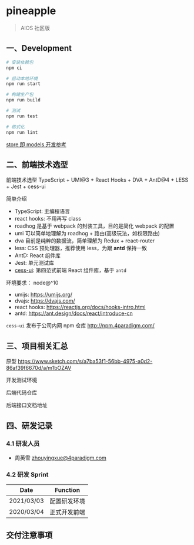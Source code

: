 # pineapple

> AIOS 社区版

## 一、Development

```bash
# 安装依赖包
npm ci

# 启动本地环境
npm run start

# 构建生产包
npm run build

# 测试
npm run test

# 格式化
npm run lint
```

[store 即 models 开发参考](./src/models/README.md)

## 二、前端技术选型

前端技术选型
TypeScript + UMI@3 + React Hooks + DVA + AntD@4 + LESS + Jest + cess-ui

简单介绍

- TypeScript: 主编程语言
- react hooks: 不用再写 class
- roadhog 是基于 webpack 的封装工具，目的是简化 webpack 的配置
- umi 可以简单地理解为 roadhog + 路由(高级玩法，如权限路由)
- dva 目前是纯粹的数据流，简单理解为 Redux + react-router
- less: CSS 预处理器，推荐使用 less，为跟 **antd** 保持一致
- AntD: React 组件库
- Jest: 单元测试库
- [cess-ui](https://gitlab.4pd.io/fs-gfe/component-library/react-library/fe-cess-react-ui): 第四范式前端 React 组件库，基于 `antd`

环境要求：
node@^10

- umijs: <https://umijs.org/>
- dvajs: <https://dvajs.com/>
- react hooks: <https://reactjs.org/docs/hooks-intro.html>
- antd: <https://ant.design/docs/react/introduce-cn>

`cess-ui` 发布于公司内网 npm 仓库 <http://npm.4paradigm.com/>

## 三、项目相关汇总

原型
https://www.sketch.com/s/a7ba53f1-56bb-4975-a0d2-86af39f6670d/a/m1bOZAV

开发测试环境

后端代码仓库

后端接口文档地址

## 四、研发记录

### 4.1 研发人员

- 周英雪 zhouyingxue@4paradigm.com

### 4.2 研发 Sprint

| Date       | Function     |
| ---------- | ------------ |
| 2021/03/03 | 配置研发环境 |
| 2020/03/04 | 正式开发前端 |

## 交付注意事项
